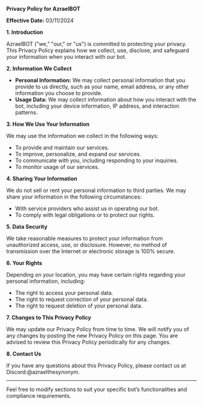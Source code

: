 **Privacy Policy for AzraelBOT**

**Effective Date:** 03/11/2024

**1. Introduction**

AzraelBOT ("we," "our," or "us") is committed to protecting your privacy. This Privacy Policy explains how we collect, use, disclose, and safeguard your information when you interact with our bot.

**2. Information We Collect**

- **Personal Information:** We may collect personal information that you provide to us directly, such as your name, email address, or any other information you choose to provide.
- **Usage Data:** We may collect information about how you interact with the bot, including your device information, IP address, and interaction patterns.

**3. How We Use Your Information**

We may use the information we collect in the following ways:
- To provide and maintain our services.
- To improve, personalize, and expand our services.
- To communicate with you, including responding to your inquiries.
- To monitor usage of our services.

**4. Sharing Your Information**

We do not sell or rent your personal information to third parties. We may share your information in the following circumstances:
- With service providers who assist us in operating our bot.
- To comply with legal obligations or to protect our rights.

**5. Data Security**

We take reasonable measures to protect your information from unauthorized access, use, or disclosure. However, no method of transmission over the Internet or electronic storage is 100% secure.

**6. Your Rights**

Depending on your location, you may have certain rights regarding your personal information, including:
- The right to access your personal data.
- The right to request correction of your personal data.
- The right to request deletion of your personal data.

**7. Changes to This Privacy Policy**

We may update our Privacy Policy from time to time. We will notify you of any changes by posting the new Privacy Policy on this page. You are advised to review this Privacy Policy periodically for any changes.

**8. Contact Us**

If you have any questions about this Privacy Policy, please contact us at Discord:@azraelthesynonym.

---

Feel free to modify sections to suit your specific bot’s functionalities and compliance requirements.
